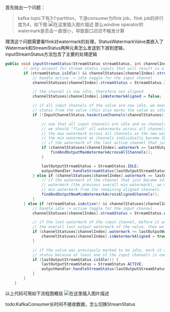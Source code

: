 首先抛出一个问题：
> kafka topic下有3个partition，下游consumer为flink job，flink job的并行度为4，如下图
![在这里插入图片描述](https://img-blog.csdnimg.cn/20201021202232336.png?x-oss-process=image/watermark,type_ZmFuZ3poZW5naGVpdGk,shadow_10,text_aHR0cHM6Ly9ibG9nLmNzZG4ubmV0L3UwMTE2MjQxNTc=,size_16,color_FFFFFF,t_70#pic_center)
那么window operator的watermark是否会一直很小，导致窗口迟迟不触发计算

理清这个问题需要看flink对watermark的处理，StatusWatermarkValve类嵌入了Watermark和StreamStatus两种元素怎么发送到下游到逻辑，inputStreamStatus方法包含了主要的处理逻辑
```java
public void inputStreamStatus(StreamStatus streamStatus, int channelIndex) {
		// only account for stream status inputs that will result in a status change for the input channel
		if (streamStatus.isIdle() && channelStatuses[channelIndex].streamStatus.isActive()) {
			// handle active -> idle toggle for the input channel
			channelStatuses[channelIndex].streamStatus = StreamStatus.IDLE;

			// the channel is now idle, therefore not aligned
			channelStatuses[channelIndex].isWatermarkAligned = false;

			// if all input channels of the valve are now idle, we need to output an idle stream
			// status from the valve (this also marks the valve as idle)
			if (!InputChannelStatus.hasActiveChannels(channelStatuses)) {

				// now that all input channels are idle and no channels will continue to advance its watermark,
				// we should "flush" all watermarks across all channels; effectively, this means emitting
				// the max watermark across all channels as the new watermark. Also, since we already try to advance
				// the min watermark as channels individually become IDLE, here we only need to perform the flush
				// if the watermark of the last active channel that just became idle is the current min watermark.
				if (channelStatuses[channelIndex].watermark == lastOutputWatermark) {
					findAndOutputMaxWatermarkAcrossAllChannels();
				}

				lastOutputStreamStatus = StreamStatus.IDLE;
				outputHandler.handleStreamStatus(lastOutputStreamStatus);
			} else if (channelStatuses[channelIndex].watermark == lastOutputWatermark) {
				// if the watermark of the channel that just became idle equals the last output
				// watermark (the previous overall min watermark), we may be able to find a new
				// min watermark from the remaining aligned channels
				findAndOutputNewMinWatermarkAcrossAlignedChannels();
			}
		} else if (streamStatus.isActive() && channelStatuses[channelIndex].streamStatus.isIdle()) {
			// handle idle -> active toggle for the input channel
			channelStatuses[channelIndex].streamStatus = StreamStatus.ACTIVE;

			// if the last watermark of the input channel, before it was marked idle, is still larger than
			// the overall last output watermark of the valve, then we can set the channel to be aligned already.
			if (channelStatuses[channelIndex].watermark >= lastOutputWatermark) {
				channelStatuses[channelIndex].isWatermarkAligned = true;
			}

			// if the valve was previously marked to be idle, mark it as active and output an active stream
			// status because at least one of the input channels is now active
			if (lastOutputStreamStatus.isIdle()) {
				lastOutputStreamStatus = StreamStatus.ACTIVE;
				outputHandler.handleStreamStatus(lastOutputStreamStatus);
			}
		}
	}

```
以上代码可用如下流程图概括
![在这里插入图片描述](https://img-blog.csdnimg.cn/2020102121410174.png?x-oss-process=image/watermark,type_ZmFuZ3poZW5naGVpdGk,shadow_10,text_aHR0cHM6Ly9ibG9nLmNzZG4ubmV0L3UwMTE2MjQxNTc=,size_16,color_FFFFFF,t_70#pic_center)

todo:KafkaConsumer长时间不接收数据，怎么切换StreamStatus


